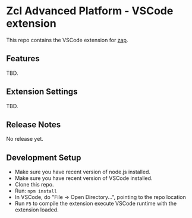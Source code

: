 # Zcl Advanced Platform - VSCode extension

This repo contains the VSCode extension for [zap](https://github.com/project-chip/zap).

## Features

TBD.

## Extension Settings

TBD.

## Release Notes

No release yet.

## Development Setup

- Make sure you have recent version of node.js installed.
- Make sure you have recent version of VSCode installed.
- Clone this repo.
- Run: `npm install`
- In VSCode, do "File -> Open Directory...", pointing to the repo location
- Run `F5` to compile the extension execute VSCode runtime with the extension loaded.

